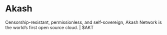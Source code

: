 # Akash
Censorship-resistant, permissionless, and self-sovereign, Akash Network is the world’s first open source cloud. | $AKT
